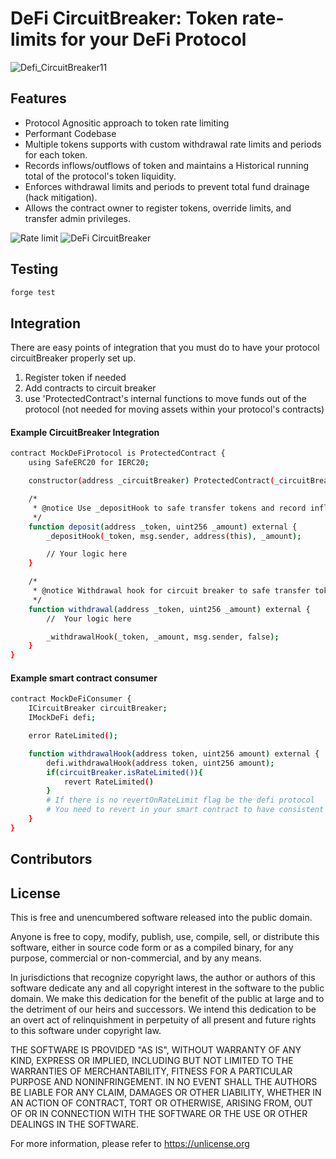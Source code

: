 # DeFi CircuitBreaker: Token rate-limits for your DeFi Protocol

![Defi_CircuitBreaker11](https://github.com/Hydrogen-Labs/DeFi-Guardian/assets/10442269/10ee3de0-ff92-4d1d-8557-1d859c91199c)

## Features

- Protocol Agnositic approach to token rate limiting
- Performant Codebase
- Multiple tokens supports with custom withdrawal rate limits and periods for each token.
- Records inflows/outflows of token and maintains a Historical running total of the protocol's token liquidity.
- Enforces withdrawal limits and periods to prevent total fund drainage (hack mitigation).
- Allows the contract owner to register tokens, override limits, and transfer admin privileges.

![Rate limit](https://github.com/Hydrogen-Labs/DeFi-Guardian/assets/32445955/87bf266d-7a1d-44d3-b7d1-1d6868013a2a)
![DeFi CircuitBreaker](https://github.com/Hydrogen-Labs/DeFi-Guardian/assets/32445955/07c89cad-2045-448c-b1d9-bd93ab804253)

## Testing

```bash
forge test
```

## Integration

There are easy points of integration that you must do to have your protocol circuitBreaker properly set up.

1. Register token if needed
2. Add contracts to circuit breaker
3. use 'ProtectedContract's internal functions to move funds out of the protocol (not needed for moving assets within your protocol's contracts)

#### Example CircuitBreaker Integration

```bash
contract MockDeFiProtocol is ProtectedContract {
    using SafeERC20 for IERC20;

    constructor(address _circuitBreaker) ProtectedContract(_circuitBreaker) {}

    /*
     * @notice Use _depositHook to safe transfer tokens and record inflow to circuit-breaker
     */
    function deposit(address _token, uint256 _amount) external {
        _depositHook(_token, msg.sender, address(this), _amount);

        // Your logic here
    }

    /*
     * @notice Withdrawal hook for circuit breaker to safe transfer tokens and enforcement
     */
    function withdrawal(address _token, uint256 _amount) external {
        //  Your logic here

        _withdrawalHook(_token, _amount, msg.sender, false);
    }
}

```

#### Example smart contract consumer

```bash
contract MockDeFiConsumer {
    ICircuitBreaker circuitBreaker;
    IMockDeFi defi;

    error RateLimited();

    function withdrawalHook(address token, uint256 amount) external {
        defi.withdrawalHook(address token, uint256 amount);
        if(circuitBreaker.isRateLimited()){
            revert RateLimited()
        }
        # If there is no revertOnRateLimit flag be the defi protocol
        # You need to revert in your smart contract to have consistent accounting
    }
}
```

## Contributors

## License

This is free and unencumbered software released into the public domain.

Anyone is free to copy, modify, publish, use, compile, sell, or
distribute this software, either in source code form or as a compiled
binary, for any purpose, commercial or non-commercial, and by any
means.

In jurisdictions that recognize copyright laws, the author or authors
of this software dedicate any and all copyright interest in the
software to the public domain. We make this dedication for the benefit
of the public at large and to the detriment of our heirs and
successors. We intend this dedication to be an overt act of
relinquishment in perpetuity of all present and future rights to this
software under copyright law.

THE SOFTWARE IS PROVIDED "AS IS", WITHOUT WARRANTY OF ANY KIND,
EXPRESS OR IMPLIED, INCLUDING BUT NOT LIMITED TO THE WARRANTIES OF
MERCHANTABILITY, FITNESS FOR A PARTICULAR PURPOSE AND NONINFRINGEMENT.
IN NO EVENT SHALL THE AUTHORS BE LIABLE FOR ANY CLAIM, DAMAGES OR
OTHER LIABILITY, WHETHER IN AN ACTION OF CONTRACT, TORT OR OTHERWISE,
ARISING FROM, OUT OF OR IN CONNECTION WITH THE SOFTWARE OR THE USE OR
OTHER DEALINGS IN THE SOFTWARE.

For more information, please refer to <https://unlicense.org>
